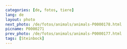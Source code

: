 ```yaml
---
categories: [de, fotos, tiere]
lang: de
layout: photo
next_photo: /de/fotos/animals/animals-P0000178.html
picname: P0000271
prev_photo: /de/fotos/animals/animals-P0000177.html
tags: [Steinbock]
---
```

